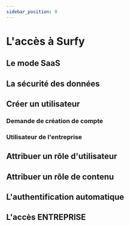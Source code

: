 ```yaml
---
sidebar_position: 0
---
```


# L'accès à Surfy

## Le mode SaaS


## La sécurité des données


## Créer un utilisateur

### Demande de création de compte

### Utilisateur de l'entreprise


## Attribuer un rôle d'utilisateur


## Attribuer un rôle de contenu


## L'authentification automatique


## L'accès ENTREPRISE
